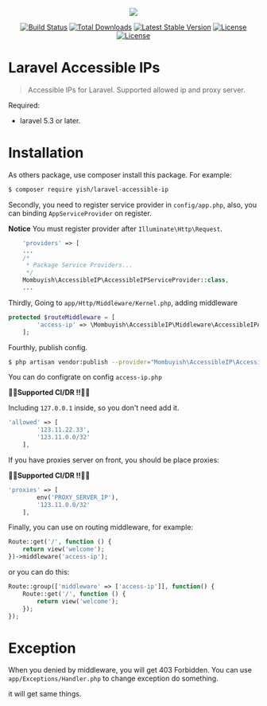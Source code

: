 <p align="center"><img src="http://i.imgur.com/8yhyKNl.png?1"></p>

<p align="center">
<a href="https://travis-ci.org/Mombuyish/Laravel-accessible-IPs"><img src="https://travis-ci.org/Mombuyish/Laravel-accessible-IPs.svg" alt="Build Status"></a>
<a href="https://packagist.org/packages/yish/laravel-accessible-ip"><img src="https://poser.pugx.org/yish/laravel-accessible-ip/d/total.svg" alt="Total Downloads"></a>
<a href="https://packagist.org/packages/yish/laravel-accessible-ip"><img src="https://poser.pugx.org/yish/laravel-accessible-ip/v/stable.svg" alt="Latest Stable Version"></a>
<a href="https://packagist.org/packages/yish/laravel-accessible-ip"><img src="https://poser.pugx.org/yish/laravel-accessible-ip/license.svg" alt="License"></a>
<a href="https://packagist.org/packages/yish/laravel-accessible-ip"><img src="https://poser.pugx.org/yish/laravel-accessible-ip/v/unstable.svg" alt="License"></a>
</p>

# Laravel Accessible IPs

> Accessible IPs for Laravel. Supported allowed ip and proxy server.

Required:
* laravel 5.3 or later.

# Installation

As others package, use composer install this package. For example:

``` bash
$ composer require yish/laravel-accessible-ip
```

Secondly, you need to register service provider in `config/app.php`, also, you can binding `AppServiceProvider` on register.

**Notice**
You must register provider after `Illuminate\Http\Request`.

``` php
    'providers' => [
    ...
    /*
     * Package Service Providers...
     */
    Mombuyish\AccessibleIP\AccessibleIPServiceProvider::class,
    ...
```

Thirdly, Going to `app/Http/Middleware/Kernel.php`, adding middleware

``` php
protected $routeMiddleware = [
        'access-ip' => \Mombuyish\AccessibleIP\Middleware\AccessibleIPAddress::class,
    ];
```

Fourthly, publish config.

``` bash
$ php artisan vendor:publish --provider="Mombuyish\AccessibleIP\AccessibleIPServiceProvider"
```

You can do configrate on config `access-ip.php`

🎉🎉**Supported CI/DR !!**🎉🎉

Including `127.0.0.1` inside, so you don't need add it.
```php
'allowed' => [
        '123.11.22.33',
        '123.11.0.0/32'
    ],
```

If you have proxies server on front, you should be place proxies:

🎉🎉**Supported CI/DR !!**🎉🎉

``` php
'proxies' => [
        env('PROXY_SERVER_IP'),
        '123.11.0.0/32'
    ],
```

Finally, you can use on routing middleware, for example:

``` php
Route::get('/', function () {
    return view('welcome');
})->middleware('access-ip');
```

or you can do this:

``` php
Route::group(['middleware' => ['access-ip']], function() {
    Route::get('/', function () {
        return view('welcome');
    });
});
```

# Exception
When you denied by middleware, you will get 403 Forbidden.
You can use `app/Exceptions/Handler.php` to change exception do something.

it will get same things.